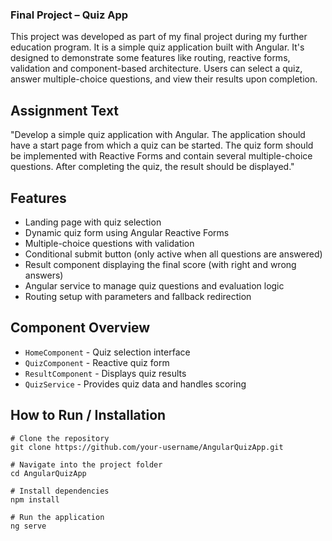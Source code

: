 ### Final Project – Quiz App

This project was developed as part of my final project during my further education program. It is a simple quiz application built with Angular. It's designed to demonstrate some features like routing, reactive forms, validation and component-based architecture. Users can select a quiz, answer multiple-choice questions, and view their results upon completion.

## Assignment Text

"Develop a simple quiz application with Angular. The application should have
a start page from which a quiz can be started. The quiz form should be
implemented with Reactive Forms and contain several multiple-choice
questions. After completing the quiz, the result should be displayed."

## Features

- Landing page with quiz selection
- Dynamic quiz form using Angular Reactive Forms
- Multiple-choice questions with validation
- Conditional submit button (only active when all questions are answered)
- Result component displaying the final score (with right and wrong answers)
- Angular service to manage quiz questions and evaluation logic
- Routing setup with parameters and fallback redirection

## Component Overview

- `HomeComponent` - Quiz selection interface
- `QuizComponent` - Reactive quiz form
- `ResultComponent` - Displays quiz results
- `QuizService` - Provides quiz data and handles scoring

## How to Run / Installation

```
# Clone the repository
git clone https://github.com/your-username/AngularQuizApp.git

# Navigate into the project folder
cd AngularQuizApp

# Install dependencies
npm install

# Run the application
ng serve
```
